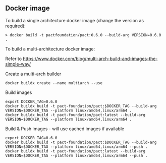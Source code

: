 ## Docker image

To build a single architecture docker image (change the version as required):

```shell
> docker build -t pactfoundation/pact:0.6.0 --build-arg VERSION=0.6.0 .
```

To build a multi-architecture docker image:

Refer to https://www.docker.com/blog/multi-arch-build-and-images-the-simple-way/

Create a multi-arch builder

```shell
docker buildx create --name multiarch --use
```

Build images

```shell
export DOCKER_TAG=0.6.0
docker buildx build -t pact-foundation/pact:$DOCKER_TAG --build-arg VERSION=$DOCKER_TAG --platform linux/amd64,linux/arm64 .
docker buildx build -t pact-foundation/pact:latest --build-arg VERSION=$DOCKER_TAG --platform linux/amd64,linux/arm64 .
```

Build & Push images - will use cached images if available

```shell
export DOCKER_TAG=0.6.0
docker buildx build -t pact-foundation/pact:$DOCKER_TAG --build-arg VERSION=$DOCKER_TAG --platform linux/amd64,linux/arm64 --push .
docker buildx build -t pact-foundation/pact:latest --build-arg VERSION=$DOCKER_TAG --platform linux/amd64,linux/arm64 --push .
```